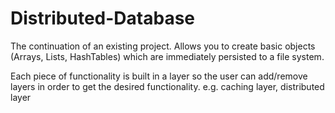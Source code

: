 Distributed-Database
====================
The continuation of an existing project.
Allows you to create basic objects (Arrays, Lists, HashTables) which are immediately persisted to a file system.

Each piece of functionality is built in a layer so the user can add/remove layers in order to get the desired functionality. e.g. caching layer, distributed layer